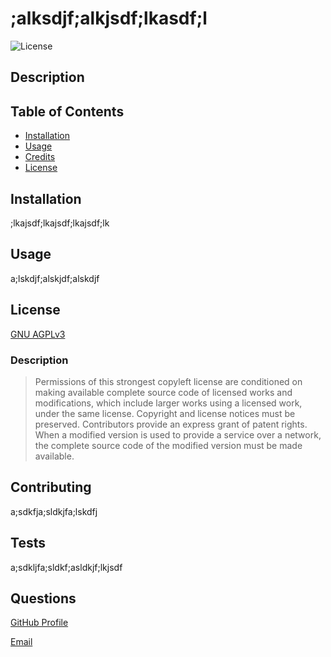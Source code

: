 
  # ;alksdjf;alkjsdf;lkasdf;l

  ![License](https://img.shields.io/badge/license-GNU_AGPLv3-green)

  ## Description

  ## Table of Contents
  * [Installation](#installation)
  * [Usage](#usage)
  * [Credits](#credits)
  * [License](#license)

  ## Installation
  ;lkajsdf;lkajsdf;lkajsdf;lk

  ## Usage
  a;lskdjf;alskjdf;alskdjf

  ## License
  [GNU AGPLv3](https://choosealicense.com/licenses/agpl-3.0/)
  ### Description
  >Permissions of this strongest copyleft license are conditioned on making available complete source code of licensed works and modifications, which include larger works using a licensed work, under the same license. Copyright and license notices must be preserved. Contributors provide an express grant of patent rights. When a modified version is used to provide a service over a network, the complete source code of the modified version must be made available.

  ## Contributing
  a;sdkfja;sldkjfa;lskdfj

  ## Tests
  a;sdkljfa;sldkf;asldkjf;lkjsdf

  ## Questions
  [GitHub Profile](a;lksdjf;alskdjf;alksdj)
  
  [Email](as;dfkj;aksjdf;alksjdf;lkas)
